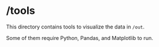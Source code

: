 # /tools
This directory contains tools to visualize the data in `/out`.

Some of them require Python, Pandas, and Matplotlib to run.